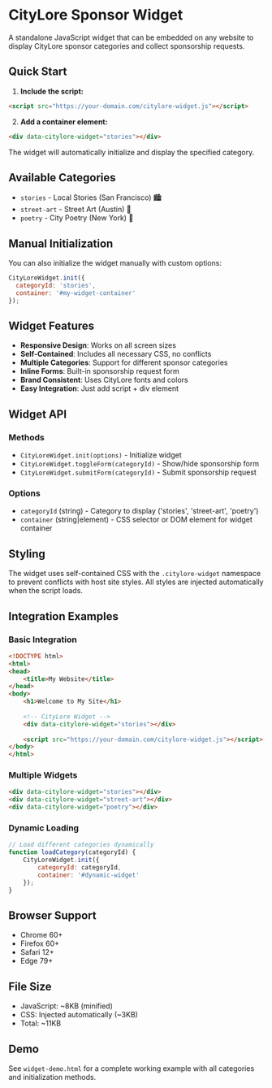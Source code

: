 
# CityLore Sponsor Widget

A standalone JavaScript widget that can be embedded on any website to display CityLore sponsor categories and collect sponsorship requests.

## Quick Start

1. **Include the script:**
```html
<script src="https://your-domain.com/citylore-widget.js"></script>
```

2. **Add a container element:**
```html
<div data-citylore-widget="stories"></div>
```

The widget will automatically initialize and display the specified category.

## Available Categories

- `stories` - Local Stories (San Francisco) 🏙️
- `street-art` - Street Art (Austin) 🎸  
- `poetry` - City Poetry (New York) 🗽

## Manual Initialization

You can also initialize the widget manually with custom options:

```javascript
CityLoreWidget.init({
  categoryId: 'stories',
  container: '#my-widget-container'
});
```

## Widget Features

- **Responsive Design**: Works on all screen sizes
- **Self-Contained**: Includes all necessary CSS, no conflicts
- **Multiple Categories**: Support for different sponsor categories
- **Inline Forms**: Built-in sponsorship request form
- **Brand Consistent**: Uses CityLore fonts and colors
- **Easy Integration**: Just add script + div element

## Widget API

### Methods

- `CityLoreWidget.init(options)` - Initialize widget
- `CityLoreWidget.toggleForm(categoryId)` - Show/hide sponsorship form
- `CityLoreWidget.submitForm(categoryId)` - Submit sponsorship request

### Options

- `categoryId` (string) - Category to display ('stories', 'street-art', 'poetry')
- `container` (string|element) - CSS selector or DOM element for widget container

## Styling

The widget uses self-contained CSS with the `.citylore-widget` namespace to prevent conflicts with host site styles. All styles are injected automatically when the script loads.

## Integration Examples

### Basic Integration
```html
<!DOCTYPE html>
<html>
<head>
    <title>My Website</title>
</head>
<body>
    <h1>Welcome to My Site</h1>
    
    <!-- CityLore Widget -->
    <div data-citylore-widget="stories"></div>
    
    <script src="https://your-domain.com/citylore-widget.js"></script>
</body>
</html>
```

### Multiple Widgets
```html
<div data-citylore-widget="stories"></div>
<div data-citylore-widget="street-art"></div>
<div data-citylore-widget="poetry"></div>
```

### Dynamic Loading
```javascript
// Load different categories dynamically
function loadCategory(categoryId) {
    CityLoreWidget.init({
        categoryId: categoryId,
        container: '#dynamic-widget'
    });
}
```

## Browser Support

- Chrome 60+
- Firefox 60+
- Safari 12+
- Edge 79+

## File Size

- JavaScript: ~8KB (minified)
- CSS: Injected automatically (~3KB)
- Total: ~11KB

## Demo

See `widget-demo.html` for a complete working example with all categories and initialization methods.
